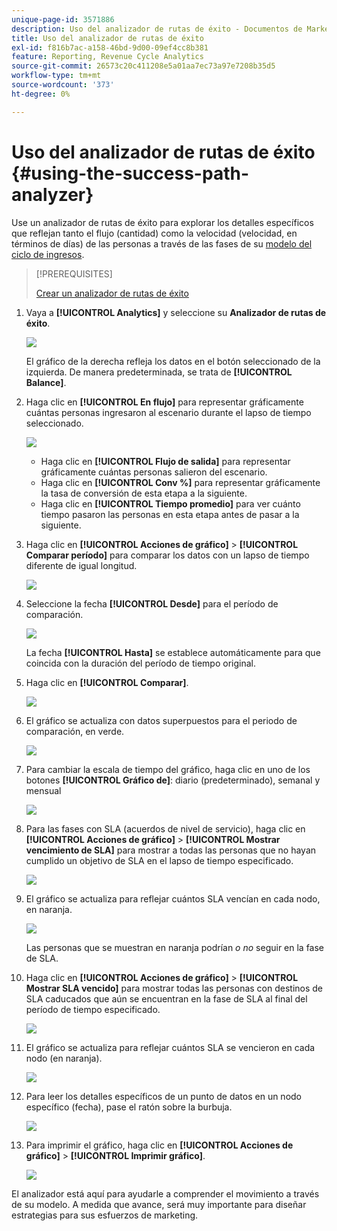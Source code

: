 ```yaml
---
unique-page-id: 3571886
description: Uso del analizador de rutas de éxito - Documentos de Marketo - Documentación del producto
title: Uso del analizador de rutas de éxito
exl-id: f816b7ac-a158-46bd-9d00-09ef4cc8b381
feature: Reporting, Revenue Cycle Analytics
source-git-commit: 26573c20c411208e5a01aa7ec73a97e7208b35d5
workflow-type: tm+mt
source-wordcount: '373'
ht-degree: 0%

---
```


# Uso del analizador de rutas de éxito {#using-the-success-path-analyzer}

Use un analizador de rutas de éxito para explorar los detalles específicos que reflejan tanto el flujo (cantidad) como la velocidad (velocidad, en términos de días) de las personas a través de las fases de su [modelo del ciclo de ingresos](/help/marketo/product-docs/reporting/revenue-cycle-analytics/revenue-cycle-models/understanding-revenue-models.md).

>[!PREREQUISITES]
>
>[Crear un analizador de rutas de éxito](/help/marketo/product-docs/reporting/revenue-cycle-analytics/revenue-cycle-models/create-a-success-path-analyzer.md)

1. Vaya a **[!UICONTROL Analytics]** y seleccione su **Analizador de rutas de éxito**.

   ![](assets/image2015-6-12-17-3a23-3a53.png)

   El gráfico de la derecha refleja los datos en el botón seleccionado de la izquierda. De manera predeterminada, se trata de **[!UICONTROL Balance]**.

1. Haga clic en **[!UICONTROL En flujo]** para representar gráficamente cuántas personas ingresaron al escenario durante el lapso de tiempo seleccionado.

   ![](assets/image2015-6-12-17-3a30-3a52.png)

   * Haga clic en **[!UICONTROL Flujo de salida]** para representar gráficamente cuántas personas salieron del escenario.
   * Haga clic en **[!UICONTROL Conv %]** para representar gráficamente la tasa de conversión de esta etapa a la siguiente.
   * Haga clic en **[!UICONTROL Tiempo promedio]** para ver cuánto tiempo pasaron las personas en esta etapa antes de pasar a la siguiente.

1. Haga clic en **[!UICONTROL Acciones de gráfico]** > **[!UICONTROL Comparar período]** para comparar los datos con un lapso de tiempo diferente de igual longitud.

   ![](assets/image2015-6-12-17-3a39-3a15.png)

1. Seleccione la fecha **[!UICONTROL Desde]** para el período de comparación.

   ![](assets/image2015-6-12-17-3a43-3a49.png)

   La fecha **[!UICONTROL Hasta]** se establece automáticamente para que coincida con la duración del período de tiempo original.

1. Haga clic en **[!UICONTROL Comparar]**.

   ![](assets/image2015-6-12-17-3a44-3a8.png)

1. El gráfico se actualiza con datos superpuestos para el periodo de comparación, en verde.

   ![](assets/image2015-6-12-17-3a46-3a16.png)

1. Para cambiar la escala de tiempo del gráfico, haga clic en uno de los botones **[!UICONTROL Gráfico de]**: diario (predeterminado), semanal y mensual

   ![](assets/image2015-6-12-17-3a46-3a55.png)

1. Para las fases con SLA (acuerdos de nivel de servicio), haga clic en **[!UICONTROL Acciones de gráfico]** > **[!UICONTROL Mostrar vencimiento de SLA]** para mostrar a todas las personas que no hayan cumplido un objetivo de SLA en el lapso de tiempo especificado.

   ![](assets/image2015-6-12-17-3a49-3a23.png)

1. El gráfico se actualiza para reflejar cuántos SLA vencían en cada nodo, en naranja.

   ![](assets/image2015-6-12-17-3a50-3a16.png)

   Las personas que se muestran en naranja podrían *o no* seguir en la fase de SLA.

1. Haga clic en **[!UICONTROL Acciones de gráfico]** > **[!UICONTROL Mostrar SLA vencido]** para mostrar todas las personas con destinos de SLA caducados que aún se encuentran en la fase de SLA al final del período de tiempo especificado.

   ![](assets/image2015-6-12-17-3a51-3a39.png)

1. El gráfico se actualiza para reflejar cuántos SLA se vencieron en cada nodo (en naranja).

   ![](assets/image2015-6-12-17-3a52-3a17.png)

1. Para leer los detalles específicos de un punto de datos en un nodo específico (fecha), pase el ratón sobre la burbuja.

   ![](assets/image2015-6-12-17-3a52-3a49.png)

1. Para imprimir el gráfico, haga clic en **[!UICONTROL Acciones de gráfico]** > **[!UICONTROL Imprimir gráfico]**.

   ![](assets/image2015-6-12-17-3a53-3a34.png)

El analizador está aquí para ayudarle a comprender el movimiento a través de su modelo. A medida que avance, será muy importante para diseñar estrategias para sus esfuerzos de marketing.
